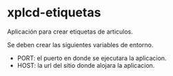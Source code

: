 # xplcd-etiquetas
Aplicación para crear etiquetas de articulos.

Se deben crear las siguientes variables de entorno.
- PORT: el puerto en donde se ejecutara la aplicacion.
- HOST: la url del sitio donde alojara la aplicacion.
